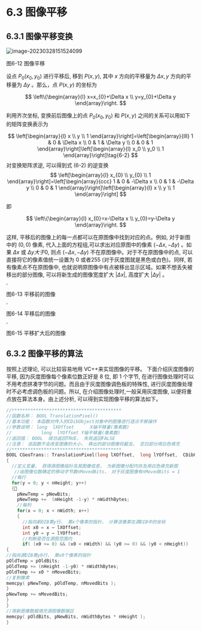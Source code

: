 

# 6.3 图像平移 

## 6.3.1 图像平移变换 

![image-20230328151524099](https://mypic-1312707183.cos.ap-nanjing.myqcloud.com/image-20230328151524099.png)

图6-12 图像平移

设点 $P_{0}\left(x_{0}, y_{0}\right)$ 进行平移后, 移到 $P(x, y)$, 其中 $x$ 方向的平移量为 $\Delta x, y$ 方向的平移量为 $\Delta y$ 。那么，点 $P(x, y)$ 的坐标为

$$
\left\{\begin{array}{l}
x=x_{0}+\Delta x \\
y=y_{0}+\Delta y
\end{array}\right.
$$

利用齐次坐标, 变换前后图像上的点 $P_{0}\left(x_{0}, y_{0}\right)$ 和 $P(x, y)$ 之间的关系可以用如下的矩阵变换表示为

$$
\left[\begin{array}{l}
x \\
y \\
1
\end{array}\right]=\left[\begin{array}{lll}
1 & 0 & \Delta x \\
0 & 1 & \Delta y \\
0 & 0 & 1
\end{array}\right]\left[\begin{array}{l}
x_0 \\
y_0 \\
1
\end{array}\right]\tag{6-2}
$$
对变换矩阵求逆, 可以得到式 (6-2) 的逆变换
$$
\left[\begin{array}{l}
x_{0} \\
y_{0} \\
1
\end{array}\right]=\left[\begin{array}{ccc}
1 & 0 & -\Delta x \\
0 & 1 & -\Delta y \\
0 & 0 & 1
\end{array}\right]\left[\begin{array}{l}
x \\
y \\
1
\end{array}\right]
$$

即

$$
\left\{\begin{array}{l}
x_{0}=x-\Delta x \\
y_{0}=y-\Delta y
\end{array}\right.
$$

这样, 平移后的图像上的每一点都可以在原图像中找到对应的点。例如, 对于新图中的 $(0,0)$ 像素, 代入上面的方程组,可以求出对应原图中的像素 $(-\Delta x,-\Delta y)$ 。如果 $\Delta x$ 或 $\Delta y 大于 0$, 则点 $(-\Delta x,-\Delta y)$ 不在原图像中。对于不在原图像中的点, 可以直接将它的像素值统一设置为 0 或者255 (对于灰度图就是黑色或白色)。同样, 若有像素点不在原图像中, 也就说明原图像中有点被移出显示区域。如果不想丢失被移出的部分图像, 可以将新生成的图像宽度扩大 $|\Delta x|$, 高度扩大 $|\Delta y|$ 。

<img src="https://cdn.mathpix.com/cropped/2023_03_28_09ce99927b2515b3c70fg-04.jpg?height=1094&width=1161&top_left_y=276&top_left_x=657" style="zoom: 25%;" />

图6-13 平移前的图像



<img src="https://cdn.mathpix.com/cropped/2023_03_28_09ce99927b2515b3c70fg-05.jpg?height=900&width=972&top_left_y=427&top_left_x=866" style="zoom:25%;" />

图6-14 平移后的图像

<img src="https://cdn.mathpix.com/cropped/2023_03_28_09ce99927b2515b3c70fg-06.jpg?height=851&width=908&top_left_y=493&top_left_x=831" style="zoom:25%;" />

图6-15 平移扩大后的图像



## 6.3.2 图像平移的算法

按照上述理论, 可以比较容易地用 VC++来实现图像的平移。 下面介绍灰度图像的平移, 因为灰度图像每个像素位数正好是 8 位, 即 1 个字节, 在进行图像处理时可以不用考虑拼凑字节的问题。而且由于灰度图像调色板的特殊性, 进行灰度图像处理时不必考虑调色板的问题。所以, 在介绍图像处理时,一般采用灰度图像, 以便将重点放在算法本身。由上述分析, 可以得到实现图像平移的算法如下。 

```c++
//*****************************************
//函数名称： BOOL TranslationPixel() 
//基本功能： 本函数对传入的CDibObject对象中的图像进行逐点平移操作
//参数说明： long  lXOffset  	X轴平移量(像素数)
//	         long  lYOffset	Y轴平移量(像素数)
//返回值： BOOL  成功返回TRUE， 失败返回FALSE
//注意： 该函数不会改变图像的大小， 移出的部分图像将截去， 空白部分用白色填充
//*****************************************
BOOL CGeoTrans:: TranslationPixel(long lXOffset,  long lYOffset,  CDibObject *pDibObject) 
{
  //定义变量， 获得源图像指针及其图像信息， 为新图像分配内存及用白色填充新图 
   //由图像位数确定的移动字节数nMovedBits， 对于灰度图像有nMovedBits = 1
  //每行
  for(y = 0; y < nHeight; y++)
  {
    pNewTemp = pNewBits;
    pNewTemp +=  (nHeight -1-y) * nWidthBytes;
    //每列
    for(x = 0; x < nWidth; x++)
    {
      //指向新DIB第y行， 第x个像素的指针， 计算该像素在源DIB中的坐标
      int x0 = x – lXOffset;
      int y0 = y – lYOffset;
      //判断是否在源图范围内
      if( (x0 >= 0) && (x0 < nWidth) && (y0 >= 0) && (y0 < nHeight)) 
{
//指向源DIB第y0行， 第x0个像素的指针
pOldTemp = pOldBits;
pOldTemp += (nHeight -1-y0) * nWidthBytes;
pOldTemp += x0 * nMovedBits;
//复制像素
memcpy( pNewTemp, pOldTemp, nMovedBits );
}
pNewTemp += nMovedBits;
}
}
//用新图像数据填充源图像数据区
memcpy( pOldBits, pNewBits, nWidthBytes * nHeight );
}
```

